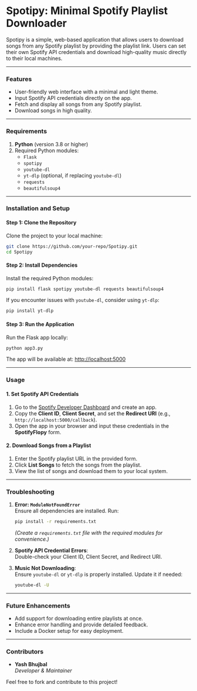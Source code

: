 # **Spotipy: Minimal Spotify Playlist Downloader**

Spotipy is a simple, web-based application that allows users to download songs from any Spotify playlist by providing the playlist link. Users can set their own Spotify API credentials and download high-quality music directly to their local machines.

---

### **Features**
- User-friendly web interface with a minimal and light theme.
- Input Spotify API credentials directly on the app.
- Fetch and display all songs from any Spotify playlist.
- Download songs in high quality.

---

### **Requirements**
1. **Python** (version 3.8 or higher)
2. Required Python modules:
   - `Flask`
   - `spotipy`
   - `youtube-dl`
   - `yt-dlp` (optional, if replacing `youtube-dl`)
   - `requests`
   - `beautifulsoup4`

---

### **Installation and Setup**

#### **Step 1: Clone the Repository**
Clone the project to your local machine:
```bash
git clone https://github.com/your-repo/Spotipy.git
cd Spotipy
```

#### **Step 2: Install Dependencies**
Install the required Python modules:
```bash
pip install flask spotipy youtube-dl requests beautifulsoup4
```
If you encounter issues with `youtube-dl`, consider using `yt-dlp`:
```bash
pip install yt-dlp
```

#### **Step 3: Run the Application**
Run the Flask app locally:
```bash
python app3.py
```

The app will be available at: [http://localhost:5000](http://localhost:5000)

---

### **Usage**

#### **1. Set Spotify API Credentials**
1. Go to the [Spotify Developer Dashboard](https://developer.spotify.com/dashboard/) and create an app.
2. Copy the **Client ID**, **Client Secret**, and set the **Redirect URI** (e.g., `http://localhost:5000/callback`).
3. Open the app in your browser and input these credentials in the **SpotifyFlopy** form.

#### **2. Download Songs from a Playlist**
1. Enter the Spotify playlist URL in the provided form.
2. Click **List Songs** to fetch the songs from the playlist.
3. View the list of songs and download them to your local system.

---

### **Troubleshooting**

1. **Error: `ModuleNotFoundError`**  
   Ensure all dependencies are installed. Run:
   ```bash
   pip install -r requirements.txt
   ```
   *(Create a `requirements.txt` file with the required modules for convenience.)*

2. **Spotify API Credential Errors**:  
   Double-check your Client ID, Client Secret, and Redirect URI.

3. **Music Not Downloading**:  
   Ensure `youtube-dl` or `yt-dlp` is properly installed. Update it if needed:
   ```bash
   youtube-dl -U
   ```

---

### **Future Enhancements**
- Add support for downloading entire playlists at once.
- Enhance error handling and provide detailed feedback.
- Include a Docker setup for easy deployment.

---

### **Contributors**
- **Yash Bhujbal**  
  *Developer & Maintainer*

Feel free to fork and contribute to this project!
